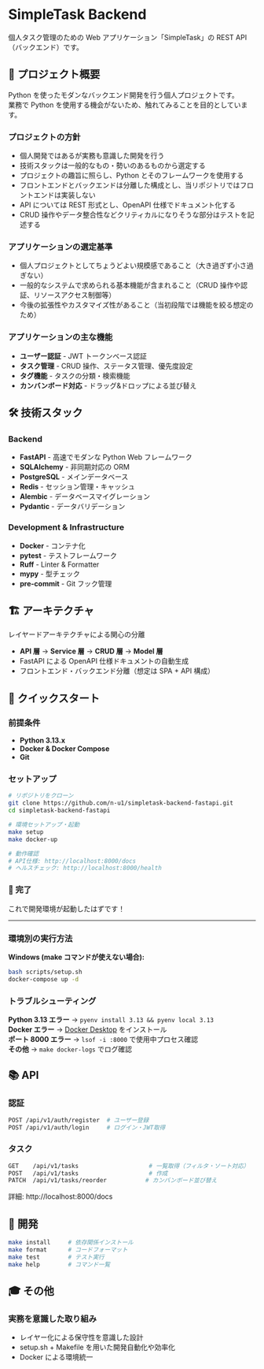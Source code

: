 # SimpleTask Backend

個人タスク管理のための Web アプリケーション「SimpleTask」の REST API（バックエンド）です。

## 🎯 プロジェクト概要

Python を使ったモダンなバックエンド開発を行う個人プロジェクトです。  
業務で Python を使用する機会がないため、触れてみることを目的としています。

### プロジェクトの方針

- 個人開発ではあるが実務も意識した開発を行う
- 技術スタックは一般的なもの・勢いのあるものから選定する
- プロジェクトの趣旨に照らし、Python とそのフレームワークを使用する
- フロントエンドとバックエンドは分離した構成とし、当リポジトリではフロントエンドは実装しない
- API については REST 形式とし、OpenAPI 仕様でドキュメント化する
- CRUD 操作やデータ整合性などクリティカルになりそうな部分はテストを記述する

### アプリケーションの選定基準

- 個人プロジェクトとしてちょうどよい規模感であること（大き過ぎず小さ過ぎない）
- 一般的なシステムで求められる基本機能が含まれること（CRUD 操作や認証、リソースアクセス制御等）
- 今後の拡張性やカスタマイズ性があること（当初段階では機能を絞る想定のため）

### アプリケーションの主な機能

- **ユーザー認証** - JWT トークンベース認証
- **タスク管理** - CRUD 操作、ステータス管理、優先度設定
- **タグ機能** - タスクの分類・検索機能
- **カンバンボード対応** - ドラッグ&ドロップによる並び替え

## 🛠 技術スタック

### Backend

- **FastAPI** - 高速でモダンな Python Web フレームワーク
- **SQLAlchemy** - 非同期対応の ORM
- **PostgreSQL** - メインデータベース
- **Redis** - セッション管理・キャッシュ
- **Alembic** - データベースマイグレーション
- **Pydantic** - データバリデーション

### Development & Infrastructure

- **Docker** - コンテナ化
- **pytest** - テストフレームワーク
- **Ruff** - Linter & Formatter
- **mypy** - 型チェック
- **pre-commit** - Git フック管理

## 🏗 アーキテクチャ

レイヤードアーキテクチャによる関心の分離

- **API 層** → **Service 層** → **CRUD 層** → **Model 層**
- FastAPI による OpenAPI 仕様ドキュメントの自動生成
- フロントエンド・バックエンド分離（想定は SPA + API 構成）

## 🚀 クイックスタート

### 前提条件

- **Python 3.13.x**
- **Docker & Docker Compose**
- **Git**

### セットアップ

```bash
# リポジトリをクローン
git clone https://github.com/n-u1/simpletask-backend-fastapi.git
cd simpletask-backend-fastapi

# 環境セットアップ・起動
make setup
make docker-up

# 動作確認
# API仕様: http://localhost:8000/docs
# ヘルスチェック: http://localhost:8000/health
```

### 🎉 完了

これで開発環境が起動したはずです！

---

### 環境別の実行方法

**Windows (make コマンドが使えない場合):**

```bash
bash scripts/setup.sh
docker-compose up -d
```

### トラブルシューティング

**Python 3.13 エラー** → `pyenv install 3.13 && pyenv local 3.13`  
**Docker エラー** → [Docker Desktop](https://docs.docker.com/get-docker/) をインストール  
**ポート 8000 エラー** → `lsof -i :8000` で使用中プロセス確認  
**その他** → `make docker-logs` でログ確認

## 📚 API

### 認証

```bash
POST /api/v1/auth/register  # ユーザー登録
POST /api/v1/auth/login     # ログイン・JWT取得
```

### タスク

```bash
GET    /api/v1/tasks                    # 一覧取得（フィルタ・ソート対応）
POST   /api/v1/tasks                    # 作成
PATCH  /api/v1/tasks/reorder           # カンバンボード並び替え
```

詳細: http://localhost:8000/docs

## 🧪 開発

```bash
make install     # 依存関係インストール
make format      # コードフォーマット
make test        # テスト実行
make help        # コマンド一覧
```

## 🎓 その他

### 実務を意識した取り組み

- レイヤー化による保守性を意識した設計
- setup.sh + Makefile を用いた開発自動化や効率化
- Docker による環境統一
